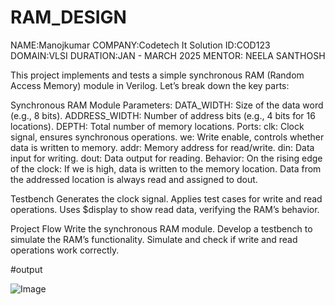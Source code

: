 # RAM_DESIGN

NAME:Manojkumar
COMPANY:Codetech It Solution 
ID:COD123 
DOMAIN:VLSI 
DURATION:JAN - MARCH 2025 
MENTOR: NEELA SANTHOSH

This project implements and tests a simple synchronous RAM (Random Access Memory) module in Verilog. Let’s break down the key parts:

  Synchronous RAM Module
        Parameters:
            DATA_WIDTH: Size of the data word (e.g., 8 bits).
            ADDRESS_WIDTH: Number of address bits (e.g., 4 bits for 16 locations).
            DEPTH: Total number of memory locations.
        Ports:
            clk: Clock signal, ensures synchronous operations.
            we: Write enable, controls whether data is written to memory.
            addr: Memory address for read/write.
            din: Data input for writing.
            dout: Data output for reading.
        Behavior:
            On the rising edge of the clock:
                If we is high, data is written to the memory location.
                Data from the addressed location is always read and assigned to dout.

   Testbench
        Generates the clock signal.
        Applies test cases for write and read operations.
        Uses $display to show read data, verifying the RAM’s behavior.

   Project Flow
        Write the synchronous RAM module.
        Develop a testbench to simulate the RAM’s functionality.
        Simulate and check if write and read operations work correctly.


        
  #output

  ![Image](https://github.com/user-attachments/assets/682aac25-e373-4c6e-a577-68eb0876d4a0)
